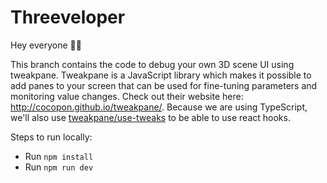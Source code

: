 # Threeveloper

Hey everyone 🙋‍♂️

This branch contains the code to debug your own 3D scene UI using tweakpane. Tweakpane is a JavaScript library which makes it possible to add panes to your screen that can be used for fine-tuning parameters and monitoring value changes. Check out their website here: http://cocopon.github.io/tweakpane/. Because we are using TypeScript, we'll also use [tweakpane/use-tweaks](https://github.com/tweakpane/use-tweaks) to be able to use react hooks.

Steps to run locally:

- Run `npm install`
- Run `npm run dev`
